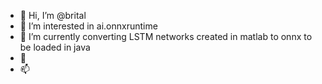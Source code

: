 - 👋 Hi, I’m @brital
- 👀 I’m interested in ai.onnxruntime
- 🌱 I’m currently converting LSTM networks created in matlab to onnx to be loaded in java 
- 💞️
- 📫

<!---
brital/brital is a ✨ special ✨ repository because its `README.md` (this file) appears on your GitHub profile.
You can click the Preview link to take a look at your changes.
--->
